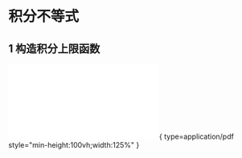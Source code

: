 # 积分不等式


## 1 构造积分上限函数

![Alt text](int_ineq.pdf){ type=application/pdf style="min-height:100vh;width:125%" }